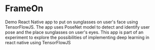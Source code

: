 # FrameOn
Demo React Native app to put on sunglasses on user's face using TensorFlowJS.
The app uses PoseNet model to detect and identify user pose and the place sunglasses on user's eyes.
This app is part of an experiment to explore the possibilities of implementing deep learning in react native using TensorFlowJS
